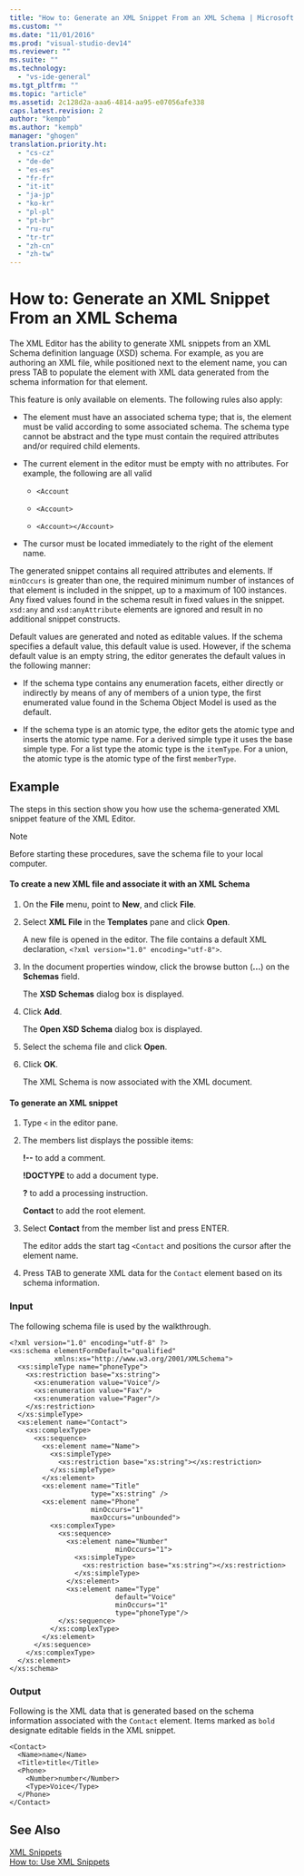 ```yaml
---
title: "How to: Generate an XML Snippet From an XML Schema | Microsoft Docs"
ms.custom: ""
ms.date: "11/01/2016"
ms.prod: "visual-studio-dev14"
ms.reviewer: ""
ms.suite: ""
ms.technology: 
  - "vs-ide-general"
ms.tgt_pltfrm: ""
ms.topic: "article"
ms.assetid: 2c128d2a-aaa6-4814-aa95-e07056afe338
caps.latest.revision: 2
author: "kempb"
ms.author: "kempb"
manager: "ghogen"
translation.priority.ht: 
  - "cs-cz"
  - "de-de"
  - "es-es"
  - "fr-fr"
  - "it-it"
  - "ja-jp"
  - "ko-kr"
  - "pl-pl"
  - "pt-br"
  - "ru-ru"
  - "tr-tr"
  - "zh-cn"
  - "zh-tw"
---
```

# How to: Generate an XML Snippet From an XML Schema
The XML Editor has the ability to generate XML snippets from an XML Schema definition language (XSD) schema. For example, as you are authoring an XML file, while positioned next to the element name, you can press TAB to populate the element with XML data generated from the schema information for that element.  
  
 This feature is only available on elements. The following rules also apply:  
  
-   The element must have an associated schema type; that is, the element must be valid according to some associated schema. The schema type cannot be abstract and the type must contain the required attributes and/or required child elements.  
  
-   The current element in the editor must be empty with no attributes. For example,  the following are all valid  
  
    -   `<Account`  
  
    -   `<Account>`  
  
    -   `<Account></Account>`  
  
-   The cursor must be located immediately to the right of the element name.  
  
 The generated snippet contains all required attributes and elements. If `minOccurs` is greater than one, the required minimum number of instances of that element is included in the snippet, up to a maximum of 100 instances. Any fixed values found in the schema result in fixed values in the snippet. `xsd:any` and `xsd:anyAttribute` elements are ignored and result in no additional snippet constructs.  
  
 Default values are generated and noted as editable values. If the schema specifies a default value, this default value is used. However, if the schema default value is an empty string, the editor generates the default values in the following manner:  
  
-   If the schema type contains any enumeration facets, either directly or indirectly by means of any of members of a union type, the first enumerated value found in the Schema Object Model is used as the default.  
  
-   If the schema type is an atomic type, the editor gets the atomic type and inserts the atomic type name. For a derived simple type it uses the base simple type. For a list type the atomic type is the `itemType`. For a union, the atomic type is the atomic type of the first `memberType`.  
  
## Example  
 The steps in this section show you how use the schema-generated XML snippet feature of the XML Editor.  
  
> [!NOTE]
>  Before starting these procedures, save the schema file to your local computer.  
  
#### To create a new XML file and associate it with an XML Schema  
  
1.  On the **File** menu, point to **New**, and click **File**.  
  
2.  Select **XML File** in the **Templates** pane and click **Open**.  
  
     A new file is opened in the editor. The file contains a default XML declaration, `<?xml version="1.0" encoding="utf-8">`.  
  
3.  In the document properties window, click the browse button (**…**) on the **Schemas** field.  
  
     The **XSD Schemas** dialog box is displayed.  
  
4.  Click **Add**.  
  
     The **Open XSD Schema** dialog box is displayed.  
  
5.  Select the schema file and click **Open**.  
  
6.  Click **OK**.  
  
     The XML Schema is now associated with the XML document.  
  
#### To generate an XML snippet  
  
1.  Type `<` in the editor pane.  
  
2.  The members list displays the possible items:  
  
     **!--** to add a comment.  
  
     **!DOCTYPE** to add a document type.  
  
     **?** to add a processing instruction.  
  
     **Contact** to add the root element.  
  
3.  Select **Contact** from the member list and press ENTER.  
  
     The editor adds the start tag `<Contact` and positions the cursor after the element name.  
  
4.  Press TAB to generate XML data for the `Contact` element based on its schema information.  
  
### Input  
 The following schema file is used by the walkthrough.  
  
```  
<?xml version="1.0" encoding="utf-8" ?>  
<xs:schema elementFormDefault="qualified"  
           xmlns:xs="http://www.w3.org/2001/XMLSchema">  
  <xs:simpleType name="phoneType">  
    <xs:restriction base="xs:string">  
      <xs:enumeration value="Voice"/>  
      <xs:enumeration value="Fax"/>  
      <xs:enumeration value="Pager"/>  
    </xs:restriction>  
  </xs:simpleType>  
  <xs:element name="Contact">  
    <xs:complexType>  
      <xs:sequence>  
        <xs:element name="Name">  
          <xs:simpleType>  
            <xs:restriction base="xs:string"></xs:restriction>  
          </xs:simpleType>  
        </xs:element>  
        <xs:element name="Title"  
                    type="xs:string" />  
        <xs:element name="Phone"  
                    minOccurs="1"  
                    maxOccurs="unbounded">  
          <xs:complexType>  
            <xs:sequence>  
              <xs:element name="Number"  
                          minOccurs="1">  
                <xs:simpleType>  
                  <xs:restriction base="xs:string"></xs:restriction>  
                </xs:simpleType>  
              </xs:element>  
              <xs:element name="Type"  
                          default="Voice"  
                          minOccurs="1"  
                          type="phoneType"/>  
            </xs:sequence>  
          </xs:complexType>  
        </xs:element>  
      </xs:sequence>  
    </xs:complexType>  
  </xs:element>  
</xs:schema>  
```  
  
### Output  
 Following is the XML data that is generated based on the schema information associated with the `Contact` element. Items marked as `bold` designate editable fields in the XML snippet.  
  
```  
<Contact>  
  <Name>name</Name>  
  <Title>title</Title>  
  <Phone>  
    <Number>number</Number>  
    <Type>Voice</Type>  
  </Phone>  
</Contact>  
```  
  
## See Also  
 [XML Snippets](../xml-tools/xml-snippets.md)   
 [How to: Use XML Snippets](../xml-tools/how-to-use-xml-snippets.md)